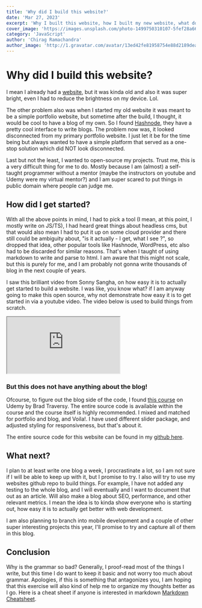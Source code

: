 ```yaml
---
title: 'Why did I build this website?'
date: 'Mar 27, 2023'
excerpt: 'Why I built this website, how I built my new website, what do I intend to do with and what can you expect.'
cover_image: 'https://images.unsplash.com/photo-1499750310107-5fef28a66643'
category: 'JavaScript'
author: 'Chirag Ramachandra'
author_image: 'http://1.gravatar.com/avatar/13ed42fe81958754e88d2189dea6fdc7'
---
```


# Why did I build this website?

I mean I already had a <a href="https://resume-2020-eta.vercel.app/" target="_blank">website</a>, but it was kinda old and also it was super bright, even I had to reduce the brightness on my device. Lol.

The other problem also was when I started my old website it was meant to be a simple portfolio website, but sometime after the build, I thought, it would be cool to have a blog of my own. So I found <a href="https://hashnode.com/" target="_blank">Hashnode</a>, they have a pretty cool interface to write blogs. The problem now was, it looked disconnected from my primary portfolio website. I just let it be for the time being but always wanted to have a simple platform that served as a one-stop solution which did NOT look disconnected.

Last but not the least, I wanted to open-source my projects. Trust me, this is a very difficult thing for me to do. Mostly because I am (almost) a self-taught programmer without a mentor (maybe the instructors on youtube and Udemy were my virtual mentor?) and I am super scared to put things in public domain where people can judge me.

## How did I get started?

With all the above points in mind, I had to pick a tool (I mean, at this point, I mostly write on JS/TS), I had heard great things about headless cms, but that would also mean I had to put it up on some cloud provider and there still could be ambiguity about, "is it actually - I get, what I see ?", so dropped that idea, other popular tools like Hashnode, WordPress, etc also had to be discarded for similar reasons. That's when I taught of using markdown to write and parse to html. I am aware that this might not scale, but this is purely for me, and I am probably not gonna write thousands of blog in the next couple of years.

I saw this brilliant video from Sonny Sangha, on how easy it is to actually get started to build a website. I was like, you know what? if I am anyway going to make this open source, why not demonstrate how easy it is to get started in via a youtube video. The video below is used to build things from scratch.

<div class="youtube-wrapper">
  <iframe src="https://www.youtube.com/embed/urgi2iz9P6U" allowfullscreen></iframe>
</div>

### But this does not have anything about the blog!

Ofcourse, to figure out the blog side of the code, I found <a href="https://www.udemy.com/course/nextjs-dev-to-deployment/" target="_blank">this course</a> on Udemy by Brad Traversy. The entire source code is available within the course and the course itself is highly recommended. I mixed and matched for portfolio and blog, and Voila!. I have used different slider package, and adjusted styling for responsiveness, but that's about it.

The entire source code for this website can be found in my <a href="https://github.com/ChiragRamachandra/resume-2023" target="_blank">github here</a>.

## What next?

I plan to at least write one blog a week, I procrastinate a lot, so I am not sure if I will be able to keep up with it, but I promise to try. I also will try to use my websites github repo to build things. For example, I have not added any testing to the whole blog, and I will eventually and I want to document that out as an article.
Will also make a blog about SEO, performance, and other relevant metrics. I mean the idea is to kinda show everyone who is starting out, how easy it is to actually get better with web development.

I am also planning to branch into mobile development and a couple of other super interesting projects this year, I'll promise to try and capture all of them in this blog.

## Conclusion

Why is the grammar so bad? Generally, I proof-read most of the things I write, but this time I do want to keep it basic and not worry too much about grammar. Apologies, if this is something that antagonizes you, I am hoping that this exercise will also kind of help me to organize my thoughts better as I go.
Here is a cheat sheet if anyone is interested in markdown <a href="https://www.markdownguide.org/cheat-sheet" target="_blank">Markdown Cheatsheet</a>.
